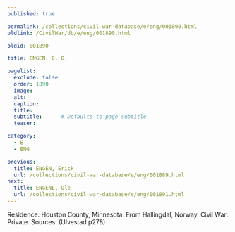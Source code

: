 ```yaml
---
published: true

permalink: /collections/civil-war-database/e/eng/001890.html
oldlink: /CivilWar/db/e/eng/001890.html

oldid: 001890

title: ENGEN, O. O.

pagelist:
  exclude: false
  order: 1890
  image: 
  alt:
  caption:
  title:
  subtitle:      # Defaults to page subtitle
  teaser:

category: 
  - E 
  - ENG

previous:
  title: ENGEN, Erick
  url: /collections/civil-war-database/e/eng/001889.html  
next:
  title: ENGENE, Ole
  url: /collections/civil-war-database/e/eng/001891.html   
---
```

Residence: Houston County, Minnesota. From Hallingdal, Norway. Civil War: Private. Sources: (Ulvestad p278)